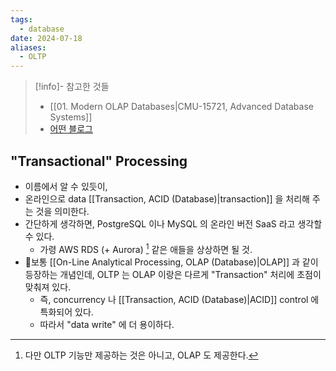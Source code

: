 ```yaml
---
tags:
  - database
date: 2024-07-18
aliases:
  - OLTP
---
```

> [!info]- 참고한 것들
> - [[01. Modern OLAP Databases|CMU-15721, Advanced Database Systems]]
> - [어떤 블로그](https://blog.naver.com/arkdata/222467294321)

## "Transactional" Processing

- 이름에서 알 수 있듯이,
- 온라인으로 data [[Transaction, ACID (Database)|transaction]] 을 처리해 주는 것을 의미한다.
- 간단하게 생각하면, PostgreSQL 이나 MySQL 의 온라인 버전 SaaS 라고 생각할 수 있다.
	- 가령 AWS RDS (+ Aurora) [^rds-aurora] 같은 애들을 상상하면 될 것.
- 보통 [[On-Line Analytical Processing, OLAP (Database)|OLAP]] 과 같이 등장하는 개념인데, OLTP 는 OLAP 이랑은 다르게 "Transaction" 처리에 초점이 맞춰져 있다.
	- 즉, concurrency 나 [[Transaction, ACID (Database)|ACID]] control 에 특화되어 있다.
	- 따라서 "data write" 에 더 용이하다.

[^rds-aurora]: 다만 OLTP 기능만 제공하는 것은 아니고, OLAP 도 제공한다.
